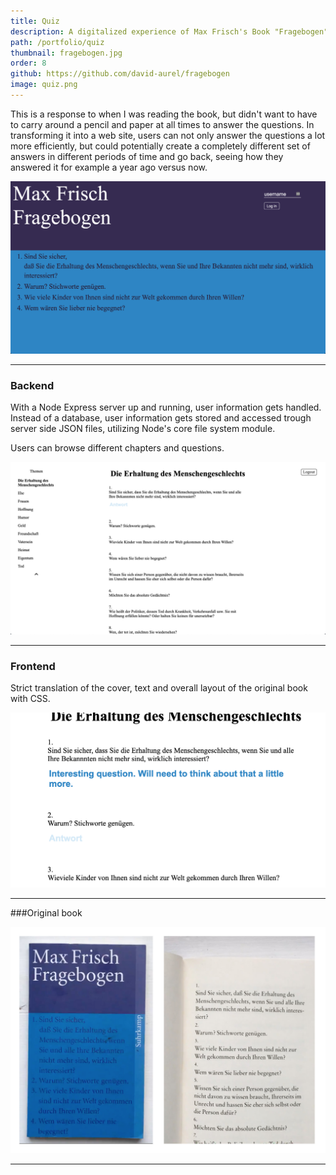 ```yaml
---
title: Quiz
description: A digitalized experience of Max Frisch's Book "Fragebogen" from 1988, a succession of philosophical questions.
path: /portfolio/quiz
thumbnail: fragebogen.jpg
order: 8
github: https://github.com/david-aurel/fragebogen
image: quiz.png
---
```


This is a response to when I was reading the book, but didn't want to have to carry around a pencil and paper at all times to answer the questions. In transforming it into a web site, users can not only answer the questions a lot more efficiently, but could potentially create a completely different set of answers in different periods of time and go back, seeing how they answered it for example a year ago versus now.

![img](./start.png)

---

### Backend

With a Node Express server up and running, user information gets handled. Instead of a database, user information gets stored and accessed trough server side JSON files, utilizing Node's core file system module.

Users can browse different chapters and questions.

![img](./question.png)

---

### Frontend

Strict translation of the cover, text and overall layout of the original book with CSS.

![img](./answer.png)

---

###Original book

![img](./book.jpg)

---
